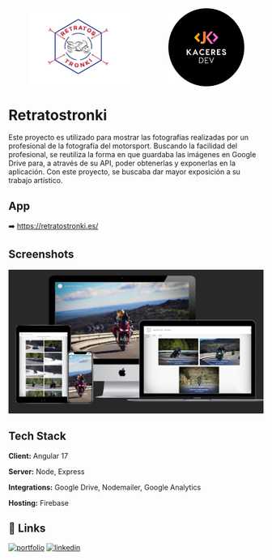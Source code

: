 <div style="display: flex; justify-content: space-around;">
<img src="src/assets/imgs/retratostronki-logo2.webp" alt="Logo retratostronki" width="200"/>
<img src="src/assets/imgs/kaceresdev-rounded-logo-black.webp" alt="Logo kaceresdev" width="150"/>
</div>

# Retratostronki

Este proyecto es utilizado para mostrar las fotografías realizadas por un profesional de la fotografía del motorsport. Buscando la facilidad del profesional, se reutiliza la forma en que guardaba las imágenes en Google Drive para, a através de su API, poder obtenerlas y exponerlas en la aplicación. Con este proyecto, se buscaba dar mayor exposición a su trabajo artístico.

## App

➡️ https://retratostronki.es/

## Screenshots

![App Screenshot](src/assets/imgs/previewDevices.jpeg)

## Tech Stack

**Client:** Angular 17

**Server:** Node, Express

**Integrations:** Google Drive, Nodemailer, Google Analytics

**Hosting:** Firebase

## 🔗 Links

[![portfolio](https://img.shields.io/badge/my_portfolio-000?style=for-the-badge&logo=ko-fi&logoColor=white)](https://github.com/kaceresdev)
[![linkedin](https://img.shields.io/badge/linkedin-0A66C2?style=for-the-badge&logo=linkedin&logoColor=white)](https://www.linkedin.com/in/javier-caceres-bordallo/)
